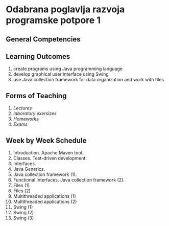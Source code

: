 # Odabrana poglavlja razvoja programske potpore 1

## General Competencies

## Learning Outcomes
1. create programs using Java programming language
2. develop graphical user interface using Swing
3. use Java collection framework for data organization and work with files

## Forms of Teaching
1. _Lectures_
2. _laboratory exersizes_
3. _Homeworks_
4. _Exams_

## Week by Week Schedule
1. Introduction. Apache Maven tool.
2. Classes. Test-driven development.
3. Interfaces.
4. Java Generics.
5. Java collection framework (1).
6. Functional Interfaces. Java collection framework (2).
7. Files (1)
8. Files (2)
9. Multithreaded applications (1)
10. Multithreaded applications (2)
11. Swing (1)
12. Swing (2)
13. Swing (3)
